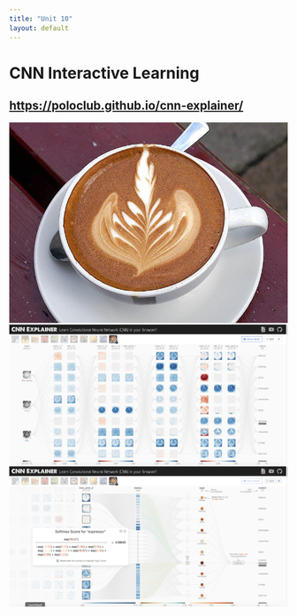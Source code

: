 ```yaml
---
title: "Unit 10"
layout: default
---
```


# CNN Interactive Learning
## https://poloclub.github.io/cnn-explainer/ 
<img src="./Supplementary_Material/Images/Unit10-1.jpg">
<img src="./Supplementary_Material/Images/Unit10-2.png">
<img src="./Supplementary_Material/Images/Unit10-3.png">
